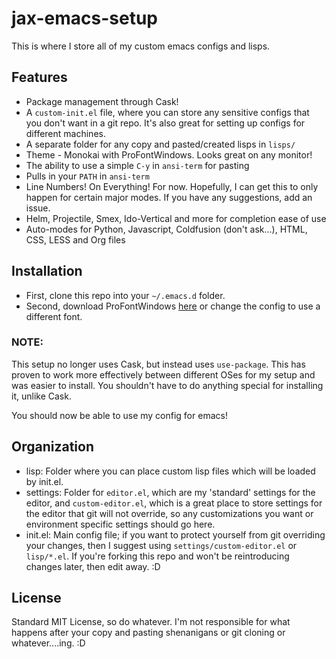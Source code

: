 # jax-emacs-setup
This is where I store all of my custom emacs configs and lisps.

## Features

* Package management through Cask!
* A `custom-init.el` file, where you can store any sensitive configs that you
don't want in a git repo. It's also great for setting up configs for different
machines.
* A separate folder for any copy and pasted/created lisps in `lisps/`
* Theme - Monokai with ProFontWindows. Looks great on any monitor!
* The ability to use a simple `C-y` in `ansi-term` for pasting
* Pulls in your `PATH` in `ansi-term`
* Line Numbers! On Everything! For now. Hopefully, I can get this to only happen
for certain major modes. If you have any suggestions, add an issue.
* Helm, Projectile, Smex, Ido-Vertical and more for completion ease of use
* Auto-modes for Python, Javascript, Coldfusion (don't ask...), HTML, CSS, LESS and Org files

## Installation
* First, clone this repo into your `~/.emacs.d` folder.
* Second, download ProFontWindows [here](http://www.fontsquirrel.com/fonts/profontwindows) or change the config to use a different font.

### NOTE:
This setup no longer uses Cask, but instead uses `use-package`. This has proven to work more effectively between different OSes for my
setup and was easier to install. You shouldn't have to do anything special for installing it, unlike Cask.

You should now be able to use my config for emacs!

## Organization

* lisp: Folder where you can place custom lisp files which will be loaded by init.el.
* settings: Folder for `editor.el`, which are my 'standard' settings for the editor,
and `custom-editor.el`, which is a great place to store settings for the editor that
git will not override, so any customizations you want or environment specific settings
should go here.
* init.el: Main config file; if you want to protect yourself from git overriding your
changes, then I suggest using `settings/custom-editor.el` or `lisp/*.el`. If you're
forking this repo and won't be reintroducing changes later, then edit away. :D

## License
Standard MIT License, so do whatever. I'm not responsible for what happens
after your copy and pasting shenanigans or git cloning or whatever....ing. :D
